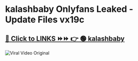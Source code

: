
 # kalashbaby Onlyfans Leaked - Update Files vx19c

## <h2><a href="https://clipsfans.com/kalashbaby&ref=git">🔗 Click to LINKS ⏩⏩ 👉 🟢 kalashbaby </a></h2>

<a href="https://clipsfans.com/kalashbaby&ref=git" rel="nofollow" data-target="animated-image.originalLink"><img src="https://i.ibb.co.com/xMMVF88/686577567.gif" alt="Viral Video Original" style="max-width: 100%; display: inline-block;" data-target="animated-image.originalImage"></a>

